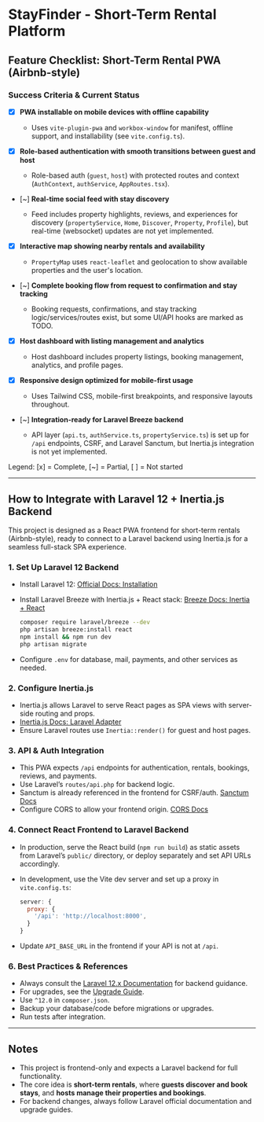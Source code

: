 # StayFinder - Short-Term Rental Platform

## Feature Checklist: Short-Term Rental PWA (Airbnb-style)

### Success Criteria & Current Status

* [x] **PWA installable on mobile devices with offline capability**

  * Uses `vite-plugin-pwa` and `workbox-window` for manifest, offline support, and installability (see `vite.config.ts`).
* [x] **Role-based authentication with smooth transitions between guest and host**

  * Role-based auth (`guest`, `host`) with protected routes and context (`AuthContext`, `authService`, `AppRoutes.tsx`).
* \[\~] **Real-time social feed with stay discovery**

  * Feed includes property highlights, reviews, and experiences for discovery (`propertyService`, `Home`, `Discover`, `Property`, `Profile`), but real-time (websocket) updates are not yet implemented.
* [x] **Interactive map showing nearby rentals and availability**

  * `PropertyMap` uses `react-leaflet` and geolocation to show available properties and the user's location.
* \[\~] **Complete booking flow from request to confirmation and stay tracking**

  * Booking requests, confirmations, and stay tracking logic/services/routes exist, but some UI/API hooks are marked as TODO.
* [x] **Host dashboard with listing management and analytics**

  * Host dashboard includes property listings, booking management, analytics, and profile pages.
* [x] **Responsive design optimized for mobile-first usage**

  * Uses Tailwind CSS, mobile-first breakpoints, and responsive layouts throughout.
* \[\~] **Integration-ready for Laravel Breeze backend**

  * API layer (`api.ts`, `authService.ts`, `propertyService.ts`) is set up for `/api` endpoints, CSRF, and Laravel Sanctum, but Inertia.js integration is not yet implemented.

Legend: \[x] = Complete, \[\~] = Partial, \[ ] = Not started

---

## How to Integrate with Laravel 12 + Inertia.js Backend

This project is designed as a React PWA frontend for short-term rentals (Airbnb-style), ready to connect to a Laravel backend using Inertia.js for a seamless full-stack SPA experience.

### 1. **Set Up Laravel 12 Backend**

* Install Laravel 12:
  [Official Docs: Installation](https://laravel.com/docs/12.x/installation)
* Install Laravel Breeze with Inertia.js + React stack:
  [Breeze Docs: Inertia + React](https://laravel.com/docs/12.x/starter-kits#breeze-and-inertia)

  ```sh
  composer require laravel/breeze --dev
  php artisan breeze:install react
  npm install && npm run dev
  php artisan migrate
  ```
* Configure `.env` for database, mail, payments, and other services as needed.

### 2. **Configure Inertia.js**

* Inertia.js allows Laravel to serve React pages as SPA views with server-side routing and props.
* [Inertia.js Docs: Laravel Adapter](https://inertiajs.com/server-side-setup)
* Ensure Laravel routes use `Inertia::render()` for guest and host pages.

### 3. **API & Auth Integration**

* This PWA expects `/api` endpoints for authentication, rentals, bookings, reviews, and payments.
* Use Laravel’s `routes/api.php` for backend logic.
* Sanctum is already referenced in the frontend for CSRF/auth.
  [Sanctum Docs](https://laravel.com/docs/12.x/sanctum)
* Configure CORS to allow your frontend origin.
  [CORS Docs](https://laravel.com/docs/12.x/sanctum#cors-and-spas)

### 4. **Connect React Frontend to Laravel Backend**

* In production, serve the React build (`npm run build`) as static assets from Laravel’s `public/` directory, or deploy separately and set API URLs accordingly.
* In development, use the Vite dev server and set up a proxy in `vite.config.ts`:

  ```js
  server: {
    proxy: {
      '/api': 'http://localhost:8000',
    }
  }
  ```
* Update `API_BASE_URL` in the frontend if your API is not at `/api`.

### 6. **Best Practices & References**

* Always consult the [Laravel 12.x Documentation](https://laravel.com/docs/12.x/) for backend guidance.
* For upgrades, see the [Upgrade Guide](https://laravel.com/docs/12.x/upgrade).
* Use `^12.0` in `composer.json`.
* Backup your database/code before migrations or upgrades.
* Run tests after integration.

---

## Notes

* This project is frontend-only and expects a Laravel backend for full functionality.
* The core idea is **short-term rentals**, where **guests discover and book stays**, and **hosts manage their properties and bookings**.
* For backend changes, always follow Laravel official documentation and upgrade guides.



